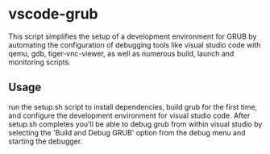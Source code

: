 # vscode-grub

This script simplifies the setup of a development environment for GRUB by automating the configuration of debugging tools like visual studio code with qemu, gdb, tiger-vnc-viewer, as well as numerous build, launch and monitoring scripts. 

## Usage

run the setup.sh script to install dependencies, build grub for the first time, and configure the development environment for visual studio code. After setup.sh completes you'll be able to debug grub from within visual studio by selecting the 'Build and Debug GRUB' option from the debug menu and starting the debugger. 
